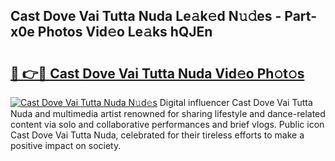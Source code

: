 ## Cast Dove Vai Tutta Nuda Le𝚊k𝚎d N𝚞𝚍es - Part-x0e Photos Vid𝚎o Le𝚊ks hQJEn

# <h2><a href="http://fbfqey.evod.top/?m=Cast+Dove+Vai+Tutta+Nuda">🔗 👉🔴 Cast Dove Vai Tutta Nuda Vid𝚎o Ph𝚘t𝚘s</a></h2>

[![Cast Dove Vai Tutta Nuda N𝚞d𝚎s](https://i.imgur.com/8V9OHl7.gif)](http://fbfqey.evod.top/?m=Cast+Dove+Vai+Tutta+Nuda)
Digital influencer Cast Dove Vai Tutta Nuda and multimedia artist renowned for sharing lifestyle and dance-related content via solo and collaborative performances and brief vlogs. Public icon Cast Dove Vai Tutta Nuda, celebrated for their tireless efforts to make a positive impact on society. 
